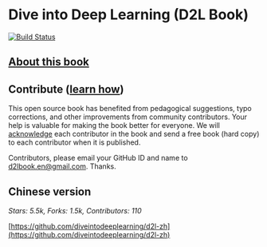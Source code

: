 # Dive into Deep Learning (D2L Book)

[![Build Status](http://ci.diveintodeeplearning.org/job/en/job/master/badge/icon)](http://ci.diveintodeeplearning.org/job/en/job/master/)

## [About this book](http://blog.smola.org/post/180838682891/dive-into-deep-learning)

## Contribute ([learn how](http://en.diveintodeeplearning.org/chapter_appendix/how-to-contribute.html))

This open source book has benefited from pedagogical suggestions, typo corrections, and other improvements from community contributors. Your help is valuable for making the book better for everyone. We will [acknowledge](http://en.diveintodeeplearning.org/chapter_introduction/preface.html#Acknowledgments) each contributor in the book and send a free book (hard copy) to each contributor when it is published. 

Contributors, please email your GitHub ID and name to d2lbook.en@gmail.com. Thanks.


## Chinese version 

*Stars: 5.5k, Forks: 1.5k, Contributors: 110*

[https://github.com/diveintodeeplearning/d2l-zh](https://github.com/diveintodeeplearning/d2l-zh)
